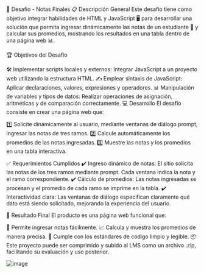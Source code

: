 🎯 Desafío - Notas Finales
📋 Descripción General
Este desafío tiene como objetivo integrar habilidades de HTML y JavaScript 🖥️ para desarrollar una solución que permita ingresar dinámicamente las notas de un estudiante 📝 y calcular sus promedios, mostrando los resultados en una tabla dentro de una página web 📊.

🏆 Objetivos del Desafío

🛠️ Implementar scripts locales y externos: Integrar JavaScript a un proyecto web utilizando la estructura HTML.
✍️ Emplear sintaxis de JavaScript: Aplicar declaraciones, valores, expresiones y operadores.
📊 Manipulación de variables y tipos de datos: Realizar operaciones de asignación, aritméticas y de comparación correctamente.
💻 Desarrollo
El desafío consiste en crear una página web que:

1️⃣ Solicite dinámicamente al usuario, mediante ventanas de diálogo prompt, ingresar las notas de tres ramos.
2️⃣ Calcule automáticamente los promedios de las notas ingresadas.
3️⃣ Muestre las notas y los promedios en una tabla interactiva.

✅ Requerimientos Cumplidos
✔️ Ingreso dinámico de notas: El sitio solicita las notas de los tres ramos mediante prompt. Cada ventana indica la nota y el ramo correspondiente.
✔️ Cálculo de promedios: Las notas ingresadas se procesan y el promedio de cada ramo se imprime en la tabla.
✔️ Interactividad clara: Las ventanas de diálogo especifican claramente qué dato está siendo solicitado, mejorando la experiencia del usuario. 

🏁 Resultado Final
El producto es una página web funcional que:

🤝 Permite ingresar notas fácilmente.
📈 Calcula y muestra los promedios de manera precisa.
🧹 Cumple con los estándares de código limpio y legible.
📦 Este proyecto puede ser comprimido y subido al LMS como un archivo .zip, facilitando su evaluación y uso posterior.

![image](https://github.com/user-attachments/assets/2874646d-7f7f-4972-8dc2-776a7d464613) 

